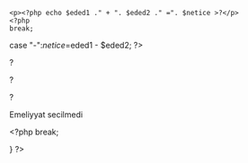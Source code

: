 <!DOCTYPE html>
<html>
<body>

<?php
$eded1=5;
$eded2=7;
$operations="+";
switch ($operations) {
  case "+":$netice=$eded1 + $eded2;
  ?>
    <p><?php echo $eded1 ." + ". $eded2 ." =". $netice >?</p>
    <?php
    break;
  case "-":$netice=$eded1 - $eded2;
  ?>
    <p><?php echo $eded1 ." - ". $eded2 ." =". $netice >?</p>
    <?php
    break;
  case "*":$netice=$eded1 * $eded2;
   ?>
    <p><?php echo $eded1 ." * ". $eded2 ." =". $netice >?</p>
    <?php
    break;
  case "/":$netice=$eded1 / $eded2;
  ?>
    <p> <?php echo $eded1 ." / ". $eded2 ." =". $netice >?</p>
    <?php
    break;
    default:?>
    <p> Emeliyyat secilmedi </p>
    <?php
    break;
  

}
?>

</body>
</html>
